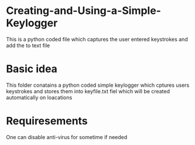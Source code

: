 # Creating-and-Using-a-Simple-Keylogger
This is a python coded file which captures the user entered keystrokes and add the to text file
# Basic idea
This folder conatains a python coded simple keylogger which cptures users keystrokes and stores them 
into keyfile.txt fiel which will be created automatically on loacations
# Requiresements
One can disable anti-virus for sometime if needed 

